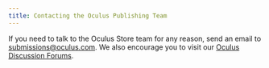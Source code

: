 ```yaml
---
title: Contacting the Oculus Publishing Team
---
```




If you need to talk to the Oculus Store team for any reason, send an email to submissions@oculus.com. We also encourage you to visit our [Oculus Discussion Forums](https://forums.oculus.com/developer/).
